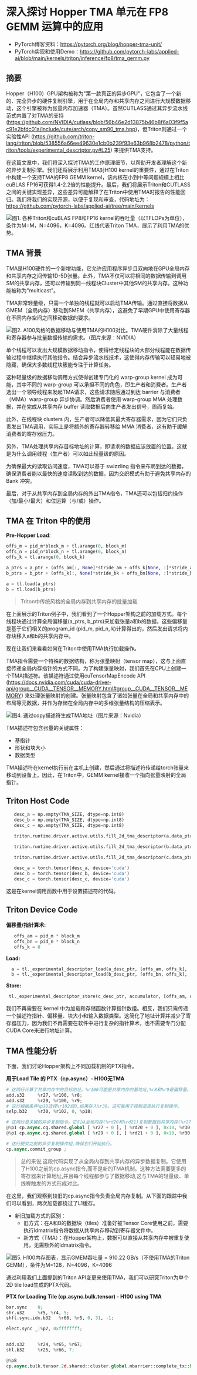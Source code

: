 # 深入探讨 Hopper TMA 单元在 FP8 GEMM 运算中的应用

- PyTorch博客资料：https://pytorch.org/blog/hopper-tma-unit/
- PyTorch实现和使用Demo：https://github.com/pytorch-labs/applied-ai/blob/main/kernels/triton/inference/fp8/tma_gemm.py

## 摘要

Hopper（H100）GPU架构被称为"第一款真正的异步GPU"，它包含了一个新的、完全异步的硬件复制引擎，用于在全局内存和共享内存之间进行大规模数据移动，这个引擎被称为张量内存加速器（TMA）。虽然CUTLASS通过其异步流水线范式内置了对TMA的支持(https://github.com/NVIDIA/cutlass/blob/56b46e2d13875b46b8f6a03f9f5ac91e2bfdc01a/include/cute/arch/copy_sm90_tma.hpp)，但Triton则通过一个实验性API (https://github.com/triton-lang/triton/blob/538556a66ee49630e1cb0b239f93e63b968b2478/python/triton/tools/experimental_descriptor.py#L25) 来提供TMA支持。

在这篇文章中，我们将深入探讨TMA的工作原理细节，以帮助开发者理解这个新的异步复制引擎。我们还将展示利用TMA对H100 kernel的重要性，通过在Triton中构建一个支持TMA的FP8 GEMM kernel，该内核在小到中等问题规模上相比cuBLAS FP16可获得1.4-2.2倍的性能提升。最后，我们将展示Triton和CUTLASS之间的关键实现差异，这些差异可能解释了在Triton中使用TMA时报告的性能回归。我们将我们的实现开源，以便于复现和审查，代码地址为：https://github.com/pytorch-labs/applied-ai/tree/main/kernels

![图1. 各种Triton和cuBLAS FP8和FP16 kernel的吞吐量（以TFLOPs为单位），条件为M=M，N=4096，K=4096。红线代表Triton TMA，展示了利用TMA的优势。](https://files.mdnice.com/user/59/d14103c6-7eec-4ea4-b0df-77d98a6c03ba.png)

## TMA 背景

TMA是H100硬件的一个新增功能，它允许应用程序异步且双向地在GPU全局内存和共享内存之间传输1D-5D张量。此外，TMA不仅可以将相同的数据传输到调用SM的共享内存，还可以传输到同一线程块Cluster中其他SM的共享内存。这种功能被称为"multicast"。

TMA非常轻量级，只需一个单独的线程就可以启动TMA传输。通过直接将数据从GMEM（全局内存）移动到SMEM（共享内存），这避免了早期GPU中使用寄存器在不同内存空间之间移动数据的要求。

![图2. A100风格的数据移动与使用TMA的H100对比。TMA硬件消除了大量线程和寄存器参与批量数据传输的需求。（图片来源：NVIDIA）](https://files.mdnice.com/user/59/cfe5fe55-9cf8-4118-bdba-3d441d6ac566.png)

单个线程可以发出大规模数据移动指令，使得给定线程块的大部分线程能在数据传输过程中继续执行其他指令。结合异步流水线技术，这使得内存传输可以轻易地被隐藏，确保大多数线程块簇能专注于计算任务。

这种轻量级的数据移动调用方式使得创建专门化的 warp-group kernel 成为可能，其中不同的 warp-group 可以承担不同的角色，即生产者和消费者。生产者选出一个领导线程来发起TMA请求，这些请求随后通过到达 barrier 与消费者（MMA）warp-group 异步协调。然后消费者使用 warp-group MMA 处理数据，并在完成从共享内存 buffer 读取数据后向生产者发出信号，周而复始。

此外，在线程块 clusters 内，生产者可以降低其最大寄存器需求，因为它们只负责发出TMA调用，实际上是将额外的寄存器转移给 MMA 消费者，这有助于缓解消费者的寄存器压力。

另外，TMA处理共享内存目标地址的计算，即请求的数据应该放置的位置。这就是为什么调用线程（生产者）可以如此轻量级的原因。

为确保最大的读取访问速度，TMA可以基于 swizzling 指令来布局到达的数据，确保消费者能以最快的速度读取到达的数据，因为交织模式有助于避免共享内存的 Bank 冲突。

最后，对于从共享内存到全局内存的外出TMA指令，TMA还可以包括归约操作（加/最小/最大）和位运算（与/或）操作。

## TMA 在 Triton 中的使用

**Pre-Hopper Load**:

```python
offs_m = pid_m*block_m + tl.arange(0, block_m)
offs_n = pid_n*block_n + tl.arange(0, block_n)
offs_k = tl.arange(0, block_k)

a_ptrs = a_ptr + (offs_am[:, None]*stride_am + offs_k[None, :]*stride_ak)
b_ptrs = b_ptr + (offs_k[:, None]*stride_bk + offs_bn[None, :]*stride_bn)

a = tl.load(a_ptrs)
b = tl.load(b_ptrs)
```

>  Triton中传统风格的全局内存到共享内存的批量加载

在上面展示的Triton例子中，我们看到了一个Hopper架构之前的加载方式。每个线程块通过计算全局偏移量(a_ptrs, b_ptrs)来加载张量a和b的数据，这些偏移量是基于它们相关的program_id (pid_m, pid_n, k)计算得出的，然后发出请求将内存块移入a和b的共享内存中。

现在让我们来看看如何在Triton中使用TMA执行加载操作。

TMA指令需要一个特殊的数据结构，称为张量映射（tensor map），这与上面直接传递全局内存指针的方式不同。为了构建张量映射，我们首先在CPU上创建一个TMA描述符。该描述符通过使用cuTensorMapEncode API (https://docs.nvidia.com/cuda/cuda-driver-api/group__CUDA__TENSOR__MEMORY.html#group__CUDA__TENSOR__MEMORY) 来处理张量映射的创建。张量映射包含了诸如张量在全局和共享内存中的布局等元数据，并作为存储在全局内存中的多维张量结构的压缩表示。

![图4. 通过copy描述符生成TMA地址（图片来源：Nvidia）](https://files.mdnice.com/user/59/8f80d5ed-b3ed-4d11-b9c3-346f99fbb133.png)

TMA描述符包含张量的关键属性：
- 基指针
- 形状和块大小
- 数据类型

TMA描述符在kernel执行前在主机上创建，然后通过将描述符传递给torch张量来移动到设备上。因此，在Triton中，GEMM kernel接收一个指向张量映射的全局指针。

## Triton Host Code

```python
   desc_a = np.empty(TMA_SIZE, dtype=np.int8)
   desc_b = np.empty(TMA_SIZE, dtype=np.int8)
   desc_c = np.empty(TMA_SIZE, dtype=np.int8)

   triton.runtime.driver.active.utils.fill_2d_tma_descriptor(a.data_ptr(), m, k, block_m, block_k, a.element_size(), desc_a)

   triton.runtime.driver.active.utils.fill_2d_tma_descriptor(b.data_ptr(), n, k, block_n, block_k, b.element_size(), desc_b)

   triton.runtime.driver.active.utils.fill_2d_tma_descriptor(c.data_ptr(), m, n, block_m, block_n, c.element_size(), desc_c)
  
   desc_a = torch.tensor(desc_a, device='cuda')
   desc_b = torch.tensor(desc_b, device='cuda')
   desc_c = torch.tensor(desc_c, device='cuda')
```

这是在kernel调用函数中用于设置描述符的代码。

## Triton Device Code

**偏移量/指针算术:**

```python
   offs_am = pid_m * block_m
   offs_bn = pid_n * block_n
   offs_k = 0
```

**Load:**

```python
  a = tl._experimental_descriptor_load(a_desc_ptr, [offs_am, offs_k], [block_m, block_k], tl.float8e4nv)
  b = tl._experimental_descriptor_load(b_desc_ptr, [offs_bn, offs_k], [block_n, block_k], tl.float8e4nv)
```

**Store:**

```python
 tl._experimental_descriptor_store(c_desc_ptr, accumulator, [offs_am, offs_bn])
```

我们不再需要在 kernel 中为加载和存储函数计算指针数组。相反，我们只需传递一个描述符指针、偏移量、块大小和输入数据类型。这简化了地址计算并减少了寄存器压力，因为我们不再需要在软件中进行复杂的指针算术，也不需要专门分配CUDA Core来进行地址计算。

## TMA 性能分析

下面，我们讨论Hopper架构上不同加载机制的PTX指令。

**用于Load Tile 的 PTX（cp.async）- H100无TMA**

```python
# 这两行计算了共享内存中的目标地址。%r100可能是共享内存的基地址,%r8和%r9是偏移量。
add.s32 	%r27, %r100, %r8;
add.s32 	%r29, %r100, %r9;
# 这行根据条件%p18选择%r102或0,结果存入%r30。这可能用于控制是否执行复制操作。
selp.b32 	%r30, %r102, 0, %p18;

# 这两行是关键的异步复制指令。它们从全局内存(%rd20和%rd21)复制数据到共享内存(%r27和%r29)。0x10表示复制16字节。%p1是一个谓词,控制是否执行这些指令。
@%p1 cp.async.cg.shared.global [ %r27 + 0 ], [ %rd20 + 0 ], 0x10, %r30;
@%p1 cp.async.cg.shared.global [ %r29 + 0 ], [ %rd21 + 0 ], 0x10, %r30;

# 这行提交之前的异步复制操作组,确保它们开始执行。
cp.async.commit_group ;
```

> 总的来说,这段代码实现了从全局内存到共享内存的异步数据复制。它使用了H100之前的cp.async指令,而不是新的TMA机制。这种方法需要更多的寄存器来计算地址,并且每个线程都参与了数据移动,这与TMA的轻量级、单线程触发的方式形成对比。

在这里，我们观察到较旧的cp.async指令负责全局内存复制。从下面的跟踪中我们可以看到，两次加载都绕过了L1缓存。

- 新旧加载方式的区别：
   - 旧方式：在A和B的数据块（tiles）准备好被Tensor Core使用之前，需要执行ldmatrix指令将数据从共享内存移动到寄存器文件中。
   - 新方式（TMA）：在Hopper架构上，数据可以直接从共享内存中被重复使用，无需额外的ldmatrix指令。

![图5. H100内存图表，显示GMEM吞吐量 = 910.22 GB/s（不使用TMA的Triton GEMM），条件为M=128，N=4096，K=4096](https://files.mdnice.com/user/59/64aff0d2-5c63-48a0-9a18-e3d73d1cf959.png)

通过利用我们上面提到的Triton API变更来使用TMA，我们可以研究Triton为单个2D tile load生成的PTX代码。

**PTX for Loading Tile (cp.async.bulk.tensor) - H100 using TMA**

```python
bar.sync 	0;
shr.u32 	%r5, %r4, 5;
shfl.sync.idx.b32	%r66, %r5, 0, 31, -1;

elect.sync _|%p7, 0xffffffff;


add.s32 	%r24, %r65, %r67;
shl.b32 	%r25, %r66, 7;

@%p8
cp.async.bulk.tensor.2d.shared::cluster.global.mbarrier::complete_tx::bytes [%r24], [%rd26, {%r25,%r152}], [%r19];
```



